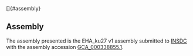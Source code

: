 []{#assembly}

Assembly
--------

The assembly presented is the EHA\_ku27 v1 assembly submitted to
[INSDC](http://www.insdc.org) with the assembly accession
[GCA\_000338855.1](http://www.ebi.ac.uk/ena/data/view/GCA_000338855.1).
